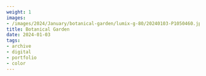 ```yaml
---
weight: 1
images:
- /images/2024/January/botanical-garden/lumix-g-80/20240103-P1050460.jpg
title: Botanical Garden
date: 2024-01-03
tags:
- archive
- digital
- portfolio
- color
---
```

